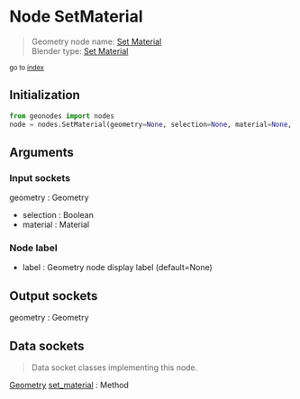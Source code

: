 
# Node SetMaterial

> Geometry node name: [Set Material](https://docs.blender.org/manual/en/latest/modeling/geometry_nodes/material/set_material.html)<br>
  Blender type: [Set Material](https://docs.blender.org/api/current/bpy.types.GeometryNodeSetMaterial.html)
  
<sub>go to [index](/docs/index.md)</sub>

## Initialization

```python
from geonodes import nodes
node = nodes.SetMaterial(geometry=None, selection=None, material=None, label=None)
```



## Arguments


### Input sockets

geometry : Geometry
- selection : Boolean
- material : Material

### Node label

- label : Geometry node display label (default=None)

## Output sockets

geometry : Geometry

## Data sockets

> Data socket classes implementing this node.
  
[Geometry](/docs/sockets/Geometry.md) [set_material](/docs/sockets/Geometry.md#set_material) : Method

